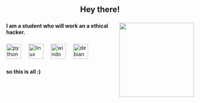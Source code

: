 <br clear="both">

<h2 align="center">Hey there!</h2>

###

<img align="right" height="200" src="https://media2.giphy.com/media/v1.Y2lkPTc5MGI3NjExOTl6OXF4YmFmZmowcjl0ZmxxeWF6eXo5M2JsY2RudjJnMmlxamhkaiZlcD12MV9pbnRlcm5hbF9naWZfYnlfaWQmY3Q9Zw/3oxRGRVdSdISqA1X4d/giphy.gif"  />

###

<h4 align="left">I am a student who will work an a ethical hacker.</h4>

###

<div align="left">
  <img src="https://cdn.jsdelivr.net/gh/devicons/devicon/icons/python/python-original.svg" height="40" alt="python logo"  />
  <img width="12" />
  <img src="https://cdn.jsdelivr.net/gh/devicons/devicon/icons/linux/linux-original.svg" height="40" alt="linux logo"  />
  <img width="12" />
  <img src="https://cdn.jsdelivr.net/gh/devicons/devicon/icons/windows8/windows8-original.svg" height="40" alt="windows8 logo"  />
  <img width="12" />
  <img src="https://cdn.jsdelivr.net/gh/devicons/devicon/icons/debian/debian-original.svg" height="40" alt="debian logo"  />
</div>

###

<h4 align="left">so this is all :)</h4>

###
